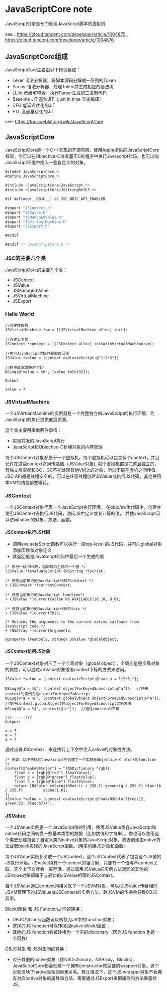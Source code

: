 # JavaScriptCore note
JavaScript引擎是专门处理JavaScript脚本的虚拟机

see：https://cloud.tencent.com/developer/article/1004875 ， https://cloud.tencent.com/developer/article/1004876
## JavaScriptCore组成
JavaScriptCore主要由以下模块组成：
- Lexer 词法分析器，将脚本源码分解成一系列的Token
- Parser 语法分析器，处理Token并生成相应的语法树
- LLInt 低级解释器，执行Parser生成的二进制代码
- Baseline JIT 基线JIT（just in time 实施编译）
- DFG 低延迟优化的JIT
- FTL 高通量优化的JIT

see: https://trac.webkit.org/wiki/JavaScriptCore

## JavaScriptCore
JavaScriptCore是一个C++实现的开源项目。使用Apple提供的JavaScriptCore框架，你可以在Objective-C或者基于C的程序中执行Javascript代码，也可以向JavaScript环境中插入一些自定义的对象。
```javascript
#ifndef JavaScriptCore_h
#define JavaScriptCore_h

#include <JavaScriptCore/JavaScript.h>
#include <JavaScriptCore/JSStringRefCF.h>

#if defined(__OBJC__) && JSC_OBJC_API_ENABLED

#import "JSContext.h"
#import "JSValue.h"
#import "JSManagedValue.h"
#import "JSVirtualMachine.h"
#import "JSExport.h"

#endif

#endif /* JavaScriptCore_h */
```
### JSC的主要几个类
JavaScriptCore的主要几个类：
- JSContext
- JSValue
- JSManagedValue
- JSVirtualMachine
- JSExport

### Hello World
```objc
//创建虚拟机
JSVirtualMachine *vm = [[JSVirtualMachine alloc] init];

//创建上下文
JSContext *context = [[JSContext alloc] initWithVirtualMachine:vm];

//执行JavaScript代码并获取返回值
JSValue *value = [context evaluateScript:@"1+2*3"];

//转换成OC数据并打印
NSLog(@"value = %d", [value toInt32]);

Output

value = 7
```
### JSVirtualMachine
一个JSVirtualMachine的实例就是一个完整独立的JavaScript的执行环境，为JavaScript的执行提供底层资源。

这个类主要用来做两件事情：

- 实现并发的JavaScript执行
- JavaScript和Objective-C桥接对象的内存管理

每个JSContext对象都属于一个虚拟机，每个虚拟机可以包含多个context，并且允许在这些context之间传递值（JSValue对象), 每个虚拟机都是完整且独立的，有独立堆空间和GC，GC不能处理其他VM上的对象，所以不能在虚机之间传值。
JSC API都是线程安全的，可以在任意线程创建JSValue或执行JS代码，其他使用本VM的线程都要等待。

### JSContext
一个JSContext对象代表一个JavaScript执行环境。
在objc/swift代码中，创建并使用JSContext去执行JS代码，访问JS中定义或者计算的值，
并使JavaScript可以访问native的对象、方法、函数。

#### JSContext执行JS代码
- 调用evaluateScript函数可以执行一段top-level 的JS代码，并可向global对象添加函数和对象定义
- 其返回值是JavaScript代码中最后一个生成的值
```objc
/* 执行一段JS代码，返回最后生成的一个值 */
(JSValue *)evaluateScript:(NSString *)script;

/* 获取当前执行的JavaScript代码的context */
+ (JSContext *)currentContext;

/* 获取当前执行的JavaScript function*/
+ (JSValue *)currentCallee NS_AVAILABLE(10_10, 8_0);

/* 获取当前执行的JavaScript代码的this */
+ (JSValue *)currentThis;

/* Returns the arguments to the current native callback from JavaScript code.*/
+ (NSArray *)currentArguments;

@property (readonly, strong) JSValue *globalObject;

```

#### JSContext访问JS对象
一个JSContext对象对应了一个全局对象（global object），全局变量是全局对象的属性，可以通过JSValue对象或者context下标的方式来访问。
```objc
JSValue *value = [context evaluateScript:@"var a = 1+2*3;"];

NSLog(@"a = %@", [context objectForKeyedSubscript:@"a"]);  //使用context的实例方法objectForKeyedSubscript
NSLog(@"a = %@", [context.globalObject objectForKeyedSubscript:@"a"]);  //使用context.globalObject的objectForKeyedSubscript实例方法
NSLog(@"a = %@", context[@"a"]);  //通过context的下标

///------///
Output:

a = 7
a = 7
a = 7
```
通过设置JSContext，来在执行上下文中注入native的对象或方法。
```objc
/* 例如：以下代码在JavaScript中创建了一个实现是Objective-C block的function */
context[@"makeNSColor"] = ^(NSDictionary *rgb){
    float r = [rgb[@"red"] floatValue];
    float g = [rgb[@"green"] floatValue];
    float b = [rgb[@"blue"] floatValue];
    return [NSColor colorWithRed:(r / 255.f) green:(g / 255.f) blue:(b / 255.f)         alpha:1.0];
};
JSValue *value = [context evaluateScript:@"makeNSColor({red:12, green:23, blue:67})"];
```

### JSValue
一个JSValue实例是一个JavaScript值的引用，使用JSValue类在JavaScript和native代码之间转换一些基本类型的数据（比如数值和字符串）。你也可以使用这个类去创建包装了自定义类的native对象的JavaScript对象，或者创建由native方法或者block实现的JavaScript函数。(用来创建JS对象和函数)

每个JSValue实例都关联一个JSContext，这个JSContext代表了包含这个JS值的JS执行环境。JSValue持有一个context的强引用，只要有一个值与本context关联，这个上下文就会一直存活。通过调用JSValue的实例方法返回的其他的JSValue对象都属于与最始的JSValue相同的JSContext。

每个JSValue通过context间接关联了一个JSVM对象，可以把JSValue传给相同JSVM管理下的JSValue或JSContext的实例方法。跨JSVM的传递会导致OBJC异常。

Block/函数 和 JS Function之间的转换：
- OBJC的block/函数可以转换为JS中的function对象；
- 这样的JS function可以转换回native block/函数；
- 其他的JS function会被转换为一个空的dictionary（因为JS function 也是一个函数）

OBJC对象 和 JS对象间的转换：
- 对于其他的native对象（除NSDictionary，NSArray，Blocks），JavaScriptCore都会创建一个拥有constructor原型链的wrapper对象，这个对象反映了native类型的继承关系。默认情况下，这个JS wrapper对象不会拥有对应native对象的属性和方法，需要通过JSExport来把属性和方法暴露给JS。

